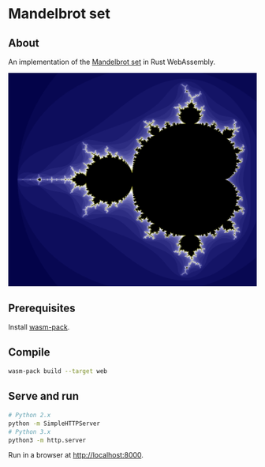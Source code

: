 # Mandelbrot set

## About

An implementation of the [Mandelbrot set](https://en.wikipedia.org/wiki/Mandelbrot_set) in Rust WebAssembly.

![Image of Mandelbrot set](./images/output.png)

## Prerequisites

Install [wasm-pack](https://github.com/rustwasm/wasm-pack).

## Compile

```bash
wasm-pack build --target web
```

## Serve and run

```bash
# Python 2.x
python -m SimpleHTTPServer
# Python 3.x
python3 -m http.server
```

Run in a browser at [http://localhost:8000](http://localhost:8000).
